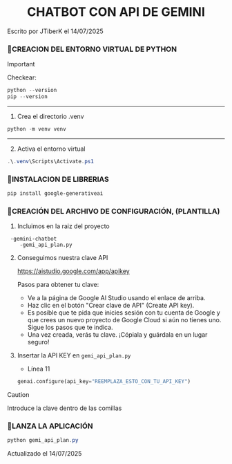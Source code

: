<h1 align=center> CHATBOT CON API DE GEMINI</h1>

Escrito por JTiberK el 14/07/2025

### 🔹CREACION DEL ENTORNO VIRTUAL DE PYTHON

> [!IMPORTANT]
> Checkear:
```powershell
python --version
pip --version
```
---

1. Crea el directorio .venv

```powershell
python -m venv venv
```
---

2. Activa el entorno virtual

```powershell
.\.venv\Scripts\Activate.ps1
```

### 🔹INSTALACION DE LIBRERIAS

```powershell
pip install google-generativeai
```

### 🔹CREACIÓN DEL ARCHIVO DE CONFIGURACIÓN, (PLANTILLA)

1. Incluimos en la raiz del proyecto

```
 -gemini-chatbot
    -gemi_api_plan.py
```
2. Conseguimos nuestra clave API

    https://aistudio.google.com/app/apikey

    Pasos para obtener tu clave:
    - Ve a la página de Google AI Studio usando el enlace de arriba.
    - Haz clic en el botón "Crear clave de API" (Create API key).
    - Es posible que te pida que inicies sesión con tu cuenta de Google y que crees un nuevo proyecto de Google Cloud si aún no tienes uno. Sigue los pasos que te indica.
    - Una vez creada, verás tu clave. ¡Cópiala y guárdala en un lugar seguro!

3. Insertar la API KEY en `gemi_api_plan.py`

    - Línea 11

    ```python
    genai.configure(api_key="REEMPLAZA_ESTO_CON_TU_API_KEY")
    ```
> [!CAUTION]
> Introduce la clave dentro de las comillas

### 🔹LANZA LA APLICACIÓN

```powershell
python gemi_api_plan.py
```
Actualizado el 14/07/2025

